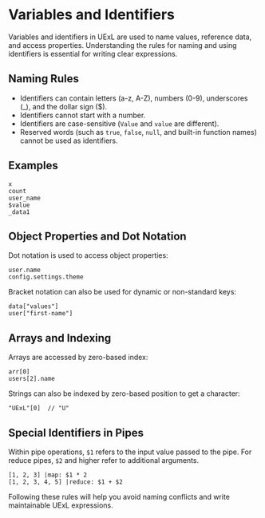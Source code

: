 # Variables and Identifiers

Variables and identifiers in UExL are used to name values, reference data, and access properties. Understanding the rules for naming and using identifiers is essential for writing clear expressions.

## Naming Rules
- Identifiers can contain letters (a-z, A-Z), numbers (0-9), underscores (_), and the dollar sign ($).
- Identifiers cannot start with a number.
- Identifiers are case-sensitive (`Value` and `value` are different).
- Reserved words (such as `true`, `false`, `null`, and built-in function names) cannot be used as identifiers.

## Examples
```
x
count
user_name
$value
_data1
```

## Object Properties and Dot Notation
Dot notation is used to access object properties:
```
user.name
config.settings.theme
```
Bracket notation can also be used for dynamic or non-standard keys:
```
data["values"]
user["first-name"]
```

## Arrays and Indexing
Arrays are accessed by zero-based index:
```
arr[0]
users[2].name
```

Strings can also be indexed by zero-based position to get a character:
```
"UExL"[0]  // "U"
```

## Special Identifiers in Pipes
Within pipe operations, `$1` refers to the input value passed to the pipe. For reduce pipes, `$2` and higher refer to additional arguments.
```
[1, 2, 3] |map: $1 * 2
[1, 2, 3, 4, 5] |reduce: $1 + $2
```

Following these rules will help you avoid naming conflicts and write maintainable UExL expressions.